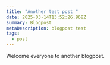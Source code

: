 ```yaml
---
title: "Another test post "
date: 2025-03-14T13:52:26.968Z
summary: Blogpost
metaDescription: blogpost test
tags:
  - post
---
```

Welcome everyone to another blogpost.